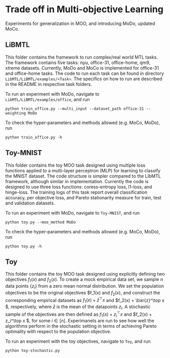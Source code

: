 # Trade off in Multi-objective Learning

Experiments for generalization in MOO, and introducing MoDo, updated MoCo.

## LiBMTL

This folder contains the framework to run complex/real world MTL tasks. The framework contains five tasks: nyu, office-31, office-home, qm9, xtreme datasets. Currently, MoDo and MoCo is implemented for office-31 and office-home tasks. The code to run each task can be found in directory `LibMTL/LiBMTL/examples/<Task>`. The specifics on how to run are described in the README in respective task folders. 

To run an experiment with MoDo, navigate to `LibMTL/LiBMTL/examples/office`, and run

```shell
python train_office.py --multi_input --dataset_path office-31 --weighting MoDo
```

To check the hyper-parameters and methods allowed (e.g. MoCo, MoDo), run

```shell
python train_office.py -h
```

## Toy-MNIST

This folder contains the toy MOO task designed using multiple loss functions applied to a multi-layer perceptron (MLP) for learning to classify the MNIST dataset. The code structure is simpler compared to the LibMTL framework, although similar in implementation. Currently the code is designed to use three loss functions: coress-entropy loss, l1-loss, and hinge-loss. The training logs of this task report overall classification accuracy, per objective loss, and Pareto stationarity measure for train, test and validation datasets.

To run an experiment with MoDo, navigate to `Toy-MNIST`, and run

```shell
python toy.py --moo_method MoDo
```

To check the hyper-parameters and methods allowed (e.g. MoCo, MoDo), run

```shell
python toy.py -h
```

## Toy

This folder contains the toy MOO task designed using explicitly defining two objectives $f_1(x)$ and $f_2(x)$. To create a mock empirical data set, we sample $n$ data points $\{z_i\}$ from a zero mean normal distribution. We set the population objectives to be the original objectives $f_1(x) and $f_2(x)$, and construct the corresponding empirical datasets as $f_1(x) +  \bar{z}^\top x$ and $f_2(x) + \bar{z}^\top x $, respectively, where $\bar{z}$ is the mean of the datapoints $z_i$. A stochastic sample of the objectives are then defined as $f_1(x) +  z_i^\top x$ and $f_2(x) + z_i^\top x $, for some $i\in[n]$. Experimanets are run to see how well the algorithms perform in the stochastic setting in terms of achieving Pareto optimality with respect to the population objective.

To run an experiment with the toy objectives, navigate to `Toy`, and run

```shell
python toy-stochastic.py
```
